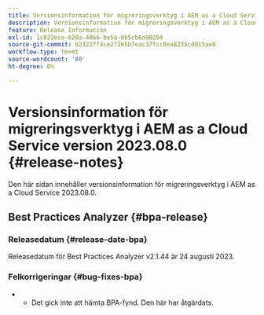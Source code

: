 ```yaml
---
title: Versionsinformation för migreringsverktyg i AEM as a Cloud Service version 2023.08.0
description: Versionsinformation för migreringsverktyg i AEM as a Cloud Service version 2023.08.0
feature: Release Information
exl-id: 1c822ece-620a-4866-be5a-065cb6a90204
source-git-commit: b2322ff4ce27265b7eac37fcc0ea8235cd015ae0
workflow-type: tm+mt
source-wordcount: '80'
ht-degree: 0%

---
```


# Versionsinformation för migreringsverktyg i AEM as a Cloud Service version 2023.08.0 {#release-notes}

Den här sidan innehåller versionsinformation för migreringsverktyg i AEM as a Cloud Service 2023.08.0.

## Best Practices Analyzer {#bpa-release}

### Releasedatum {#release-date-bpa}

Releasedatum för Best Practices Analyzer v2.1.44 är 24 augusti 2023.

### Felkorrigeringar {#bug-fixes-bpa}

* 
   * Det gick inte att hämta BPA-fynd. Den här har åtgärdats.
